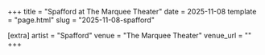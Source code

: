 +++
title = "Spafford at The Marquee Theater"
date = 2025-11-08
template = "page.html"
slug = "2025-11-08-spafford"

[extra]
artist = "Spafford"
venue = "The Marquee Theater"
venue_url = ""
+++

